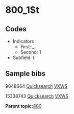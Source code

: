 # 800\_1$t

## Codes

-   Indicators
    -   First: \_
    -   Second: 1
-   Subfield: t

## Sample bibs

9048664 [Quicksearch](https://search.library.yale.edu/catalog/9048664) [VXWS](http://prodorbis.library.yale.edu:7014/vxws/GetHoldingsService?bibId=9048664)

15338743 [Quicksearch](https://search.library.yale.edu/catalog/15338743) [VXWS](http://prodorbis.library.yale.edu:7014/vxws/GetHoldingsService?bibId=15338743)

**Parent topic:**[800](../../tags/800/800.md)

